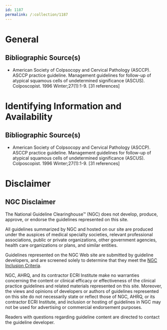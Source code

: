 ```yaml
---
id: 1187
permalink: /:collection/1187
---
```


# General

## Bibliographic Source(s)

- American Society of Colpsocopy and Cervical Pathology (ASCCP). ASCCP practice guideline. Management guidelines for follow-up of atypical squamous cells of undetermined significance (ASCUS). Colposcopist. 1996 Winter;27(1):1-9. [31 references]

# Identifying Information and Availability

## Bibliographic Source(s)

- American Society of Colpsocopy and Cervical Pathology (ASCCP). ASCCP practice guideline. Management guidelines for follow-up of atypical squamous cells of undetermined significance (ASCUS). Colposcopist. 1996 Winter;27(1):1-9. [31 references]

# Disclaimer

## NGC Disclaimer

The National Guideline Clearinghouse™ (NGC) does not develop, produce, approve, or endorse the guidelines represented on this site.

All guidelines summarized by NGC and hosted on our site are produced under the auspices of medical specialty societies, relevant professional associations, public or private organizations, other government agencies, health care organizations or plans, and similar entities.

Guidelines represented on the NGC Web site are submitted by guideline developers, and are screened solely to determine that they meet the [NGC Inclusion Criteria](/help-and-about/summaries/inclusion-criteria).

NGC, AHRQ, and its contractor ECRI Institute make no warranties concerning the content or clinical efficacy or effectiveness of the clinical practice guidelines and related materials represented on this site. Moreover, the views and opinions of developers or authors of guidelines represented on this site do not necessarily state or reflect those of NGC, AHRQ, or its contractor ECRI Institute, and inclusion or hosting of guidelines in NGC may not be used for advertising or commercial endorsement purposes.

Readers with questions regarding guideline content are directed to contact the guideline developer.

